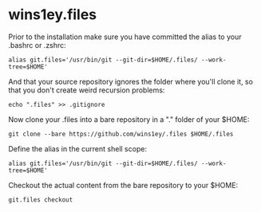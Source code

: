 # wins1ey.files

Prior to the installation make sure you have committed the alias to your .bashrc or .zshrc:

`alias git.files='/usr/bin/git --git-dir=$HOME/.files/ --work-tree=$HOME'`


And that your source repository ignores the folder where you'll clone it, so that you don't create weird recursion problems:

`echo ".files" >> .gitignore`


Now clone your .files into a bare repository in a "." folder of your $HOME:

`git clone --bare https://github.com/wins1ey/.files $HOME/.files`


Define the alias in the current shell scope:

`alias git.files='/usr/bin/git --git-dir=$HOME/.files/ --work-tree=$HOME'`


Checkout the actual content from the bare repository to your $HOME:

`git.files checkout`

